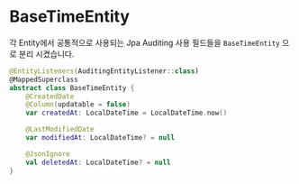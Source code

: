 # BaseTimeEntity

각 Entity에서 공통적으로 사용되는 Jpa Auditing 사용 필드들을 `BaseTimeEntity` 으로 분리 시켰습니다.


```Kotlin
@EntityListeners(AuditingEntityListener::class)
@MappedSuperclass
abstract class BaseTimeEntity {
    @CreatedDate
    @Column(updatable = false)
    var createdAt: LocalDateTime = LocalDateTime.now()

    @LastModifiedDate
    var modifiedAt: LocalDateTime? = null

    @JsonIgnore
    val deletedAt: LocalDateTime? = null
}
```

